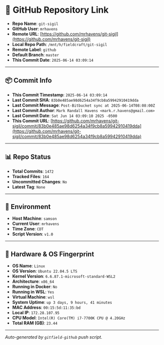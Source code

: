 # 🔗 GitHub Repository Link

- **Repo Name**: `git-sigil`
- **GitHub User**: `mrhavens`
- **Remote URL**: [https://github.com/mrhavens/git-sigil](https://github.com/mrhavens/git-sigil)
- **Local Repo Path**: `/mnt/h/fieldcraft/git-sigil`
- **Remote Label**: `github`
- **Default Branch**: `master`
- **This Commit Date**: `2025-06-14 03:09:14`

---

## 📦 Commit Info

- **This Commit Timestamp**: `2025-06-14 03:09:14`
- **Last Commit SHA**: `83b0e485ae98d6254a34f9cb8a59942910419dda`
- **Last Commit Message**: `Post-Bitbucket sync at 2025-06-14T08:08:00Z`
- **Last Commit Author**: `Mark Randall Havens <mark.r.havens@gmail.com>`
- **Last Commit Date**: `Sat Jun 14 03:09:10 2025 -0500`
- **This Commit URL**: [https://github.com/mrhavens/git-sigil/commit/83b0e485ae98d6254a34f9cb8a59942910419dda](https://github.com/mrhavens/git-sigil/commit/83b0e485ae98d6254a34f9cb8a59942910419dda)

---

## 📊 Repo Status

- **Total Commits**: `1472`
- **Tracked Files**: `164`
- **Uncommitted Changes**: `No`
- **Latest Tag**: `None`

---

## 🧭 Environment

- **Host Machine**: `samson`
- **Current User**: `mrhavens`
- **Time Zone**: `CDT`
- **Script Version**: `v1.0`

---

## 🧬 Hardware & OS Fingerprint

- **OS Name**: `Linux`
- **OS Version**: `Ubuntu 22.04.5 LTS`
- **Kernel Version**: `6.6.87.1-microsoft-standard-WSL2`
- **Architecture**: `x86_64`
- **Running in Docker**: `No`
- **Running in WSL**: `Yes`
- **Virtual Machine**: `wsl`
- **System Uptime**: `up 3 days, 9 hours, 41 minutes`
- **MAC Address**: `00:15:5d:11:35:bd`
- **Local IP**: `172.28.107.95`
- **CPU Model**: `Intel(R) Core(TM) i7-7700K CPU @ 4.20GHz`
- **Total RAM (GB)**: `23.44`

---

_Auto-generated by `gitfield-github` push script._
